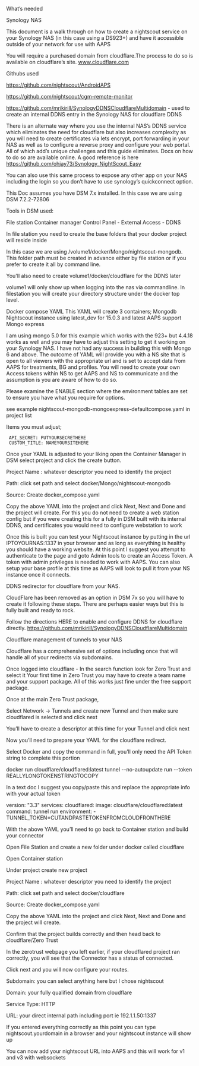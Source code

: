 What’s needed

Synology NAS

This document is a walk through on how to create a nightscout service on your Synology NAS (in this case using a DS923+) and have it accessible outside of your network for use with AAPS

You will require a purchased domain from cloudflare.The process to do so is available on cloudflare’s site. www.cloudflare.com


Githubs used

https://github.com/nightscout/AndroidAPS

https://github.com/nightscout/cgm-remote-monitor

https://github.com/mrikirill/SynologyDDNSCloudflareMultidomain - used to create an internal DDNS entry in the Synology NAS for cloudflare DDNS

There is an alternate way where you use the internal NAS’s DDNS service which eliminates the need for cloudflare but also increases complexity as you will need to create certificates via lets encrypt, port forwarding in your NAS as well as to configure a reverse proxy and configure your web portal. All of which add’s unique challenges and this guide eliminates. Docs on how to do so are available online.  A good reference is here https://github.com/ohjay73/Synology_NightScout_Easy

You can also use this same process to expose any other app on your NAS including the login so you don’t have to use synology’s quickconnect option. 


This Doc assumes you have DSM 7.x installed. In this case we are using DSM 7.2.2-72806

Tools in DSM used:

File station
Container manager
Control Panel - External Access - DDNS

In file station you need to create the base folders that your docker project will reside inside

In this case we are using /volume1/docker/Mongo/nightscout-mongodb. This folder path must be created in advance either by file station or if you prefer to create it all by command line. 

You'll also need to create volume1/docker/cloudflare for the DDNS later

volume1 will only show up when logging into the nas via commandline. In filestation you will create your directory structure under the docker top level.

Docker compose YAML
This YAML will create 3 containers;
Mongodb
Nightscout instance using latest_dev for 15.0.3 and latest AAPS support
Mongo express 

I am using mongo 5.0 for this example which works with the 923+ but 4.4.18 works as well and you may have to adjust this setting to get it working on your Synology NAS. I have not had any success in building this with Mongo 6 and above. The outcome of YAML will provide you with a NS site that is open to all viewers with the appropriate url and is set to accept data from AAPS for treatments, BG and profiles. You will need to create your own Access tokens within NS to get AAPS and NS to communicate and the assumption is you are aware of how to do so. 

Please examine the ENABLE section where the environment tables are set to ensure you have what you require for options. 

see example nightscout-mongodb-mongoexpress-defaultcompose.yaml in project list

Items you must adjust;

     API_SECRET: PUTYOURSECRETHERE
     CUSTOM_TITLE: NAMEYOURSITEHERE

Once your YAML is adjusted to your liking open the Container Manager in DSM select project and click the create button. 

Project Name : whatever descriptor you need to identify the project

Path: click set path and select docker/Mongo/nightscout-mongodb

Source: Create docker_compose.yaml

Copy the above YAML into the project and click Next, Next and Done and the project will create. For this you do not need to create a web station config but if you were creating this for a fully in DSM built with its internal DDNS, and certificates you would need to configure webstation to work

Once this is built you can test your Nightscout instance by putting in the url IPTOYOURNAS:1337 in your browser and as long as everything is healthy you should have a  working website.
At this point I suggest you attempt to authenticate to the page and goto Admin tools to create an Access Token. A token with admin privileges is needed to work with AAPS. You can also setup your base profile at this time as AAPS will look to pull it from your NS instance once it connects.  

DDNS redirector for cloudflare from your NAS. 

CloudFlare has been removed as an option in DSM 7x so you will have to create it following these steps. There are perhaps easier ways but this is fully built and ready to rock.

Follow the directions HERE to enable and configure DDNS for cloudflare directly. 
https://github.com/mrikirill/SynologyDDNSCloudflareMultidomain

Cloudflare management of tunnels to your NAS

Cloudflare has a comprehensive set of options including once that will handle all of your redirects via subdomains. 

Once logged into cloudflare - In the search function look for Zero Trust and select it
Your first time in Zero Trust you may have to create a team name and your support package. All of this works just fine under the free support package. 

Once at the main Zero Trust package, 

Select Network → Tunnels and create new Tunnel and then make sure cloudflared is selected and click next

You’ll have to create a descriptor at this time for your Tunnel and click next

Now you’ll need to prepare your YAML for the cloudflare redirect. 

Select Docker and copy the command in full, you’ll only need the API Token string to complete this portion

docker run cloudflare/cloudflared:latest tunnel --no-autoupdate run --token REALLYLONGTOKENSTRINGTOCOPY


In a text doc I suggest you copy/paste this and replace the appropriate info with your actual token

version: "3.3"
services:
 cloudflared:
   image: cloudflare/cloudflared:latest
   command: tunnel run
   environment:
     - TUNNEL_TOKEN=CUTANDPASTETOKENFROMCLOUDFRONTHERE



With the above YAML you’ll need to go back to Container station and build your connector 

Open File Station and create a new folder under docker called cloudflare

Open Container station

Under project create new project

Project Name : whatever descriptor you need to identify the project

Path: click set path and select docker/cloudflare

Source: Create docker_compose.yaml

Copy the above YAML into the project and click Next, Next and Done and the project will create.

Confirm that the project builds correctly and then head back to cloudflare/Zero Trust

In the zerotrust webpage you left earlier, if your cloudflared project ran correctly, you will see that the Connector has a status of connected. 

Click next and you will now configure your routes. 

Subdomain: you can select anything here but I chose nightscout

Domain: your fully qualified domain from cloudflare

Service Type: HTTP 

URL: your direct internal path including port ie 192.1.1.50:1337

If you entered everything correctly as this point you can type nightscout.yourdomain in a browser and your nightscout instance will show up

You can now add your nightscout URL into AAPS and this will work for v1 and v3 with websockets




 



 
